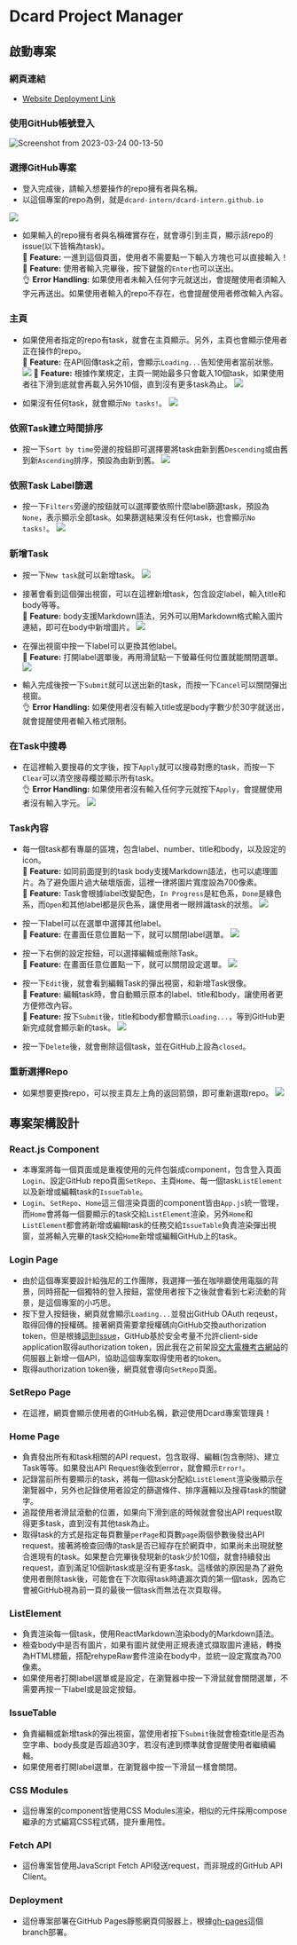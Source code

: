# Dcard Project Manager
## 啟動專案
### 網頁連結
+ [Website Deployment Link](https://dcard-intern.github.io/)

### 使用GitHub帳號登入
![Screenshot from 2023-03-24 00-13-50](https://user-images.githubusercontent.com/103064446/227266715-2594f9fa-b870-4703-b5ab-421d687dfd6d.png)

### 選擇GitHub專案
+ 登入完成後，請輸入想要操作的repo擁有者與名稱。
+ 以這個專案的repo為例，就是`dcard-intern/dcard-intern.github.io`

![](https://i.imgur.com/ar994Mz.png)

+ 如果輸入的repo擁有者與名稱確實存在，就會導引到主頁，顯示該repo的issue(以下皆稱為task)。<br/>
:star2: **Feature:** 一進到這個頁面，使用者不需要點一下輸入方塊也可以直接輸入！<br/>
:star2: **Feature:** 使用者輸入完畢後，按下鍵盤的`Enter`也可以送出。<br/>
:ok_hand: **Error Handling:** 如果使用者未輸入任何字元就送出，會提醒使用者須輸入字元再送出。如果使用者輸入的repo不存在，也會提醒使用者修改輸入內容。

### 主頁
+ 如果使用者指定的repo有task，就會在主頁顯示。另外，主頁也會顯示使用者正在操作的repo。<br/>
:star2: **Feature:** 在API回傳task之前，會顯示`Loading...`告知使用者當前狀態。
![](https://i.imgur.com/yKjlVPv.jpg)
:star2: **Feature:** 根據作業規定，主頁一開始最多只會載入10個task，如果使用者往下滑到底就會再載入另外10個，直到沒有更多task為止。
![](https://i.imgur.com/kpIU03O.png)

+ 如果沒有任何task，就會顯示`No tasks!`。
![](https://i.imgur.com/WfM5Tl4.png)

### 依照Task建立時間排序
+ 按一下`Sort by time`旁邊的按鈕即可選擇要將task由新到舊`Descending`或由舊到新`Ascending`排序，預設為由新到舊。
![](https://i.imgur.com/lxOEx7k.jpg)

### 依照Task Label篩選
+ 按一下`Filters`旁邊的按鈕就可以選擇要依照什麼label篩選task，預設為`None`，表示顯示全部task。如果篩選結果沒有任何task，也會顯示`No tasks!`。
![](https://i.imgur.com/MW4O7HL.jpg)

### 新增Task
+ 按一下`New task`就可以新增task。
![](https://i.imgur.com/cuuBOBr.jpg)

+ 接著會看到這個彈出視窗，可以在這裡新增task，包含設定label，輸入title和body等等。<br/>
:star2: **Feature:** body支援Markdown語法，另外可以用Markdown格式輸入圖片連結，即可在body中新增圖片。
![](https://i.imgur.com/OyeX7S9.jpg)


+ 在彈出視窗中按一下label可以更換其他label。<br/>
:star2: **Feature:** 打開label選單後，再用滑鼠點一下螢幕任何位置就能關閉選單。
![](https://i.imgur.com/QQQMgZZ.jpg)


+ 輸入完成後按一下`Submit`就可以送出新的task，而按一下`Cancel`可以關閉彈出視窗。<br/>
:ok_hand: **Error Handling:** 如果使用者沒有輸入title或是body字數少於30字就送出，就會提醒使用者輸入格式限制。

### 在Task中搜尋
+ 在這裡輸入要搜尋的文字後，按下`Apply`就可以搜尋對應的task，而按一下`Clear`可以清空搜尋欄並顯示所有task。<br/>
:ok_hand: **Error Handling:** 如果使用者沒有輸入任何字元就按下`Apply`，會提醒使用者沒有輸入字元。
![](https://i.imgur.com/ErVVbjG.jpg)



### Task內容
+ 每一個task都有專屬的區塊，包含label、number、title和body，以及設定的icon。<br/>
:star2: **Feature:** 如同前面提到的task body支援Markdown語法，也可以處理圖片。為了避免圖片過大破壞版面，這裡一律將圖片寬度設為700像素。<br/>
:star2: **Feature:** Task會根據label改變配色，`In Progress`是紅色系，`Done`是綠色系，而`Open`和其他label都是灰色系，讓使用者一眼辨識task的狀態。
![](https://i.imgur.com/tiSAN8a.jpg)

+ 按一下label可以在選單中選擇其他label。<br/>
:star2: **Feature:** 在畫面任意位置點一下，就可以關閉label選單。
![](https://i.imgur.com/QWg4D57.jpg)

+ 按一下右側的設定按鈕，可以選擇編輯或刪除Task。<br/>
:star2: **Feature:** 在畫面任意位置點一下，就可以關閉設定選單。
![](https://i.imgur.com/ef0WIMw.jpg)


+ 按一下`Edit`後，就會看到編輯Task的彈出視窗，和新增Task很像。<br/>
:star2: **Feature:** 編輯task時，會自動顯示原本的label、title和body，讓使用者更方便修改內容。<br/>
:star2: **Feature:** 按下`Submit`後，title和body都會顯示`Loading...`，等到GitHub更新完成就會顯示新的task。
![](https://i.imgur.com/0ewAyAh.jpg)

+ 按一下`Delete`後，就會刪除這個task，並在GitHub上設為`closed`。

### 重新選擇Repo
+ 如果想要更換repo，可以按主頁左上角的返回箭頭，即可重新選取repo。
![](https://i.imgur.com/cv4xAcu.jpg)


## 專案架構設計
### React.js Component
+ 本專案將每一個頁面或是重複使用的元件包裝成component，包含登入頁面`Login`、設定GitHub repo頁面`SetRepo`、主頁`Home`、每一個task`ListElement`以及新增或編輯task的`IssueTable`。
+ `Login`、`SetRepo`、`Home`這三個渲染頁面的component皆由`App.js`統一管理，而`Home`會將每一個要顯示的task交給`ListElement`渲染，另外`Home`和`ListElement`都會將新增或編輯task的任務交給`IssueTable`負責渲染彈出視窗，並將輸入完畢的task交給`Home`新增或編輯GitHub上的task。

### Login Page
+ 由於這個專案要設計給強尼的工作團隊，我選擇一張在咖啡廳使用電腦的背景，同時搭配一個獨特的登入按鈕，當使用者按下之後就會看到七彩流動的背景，是這個專案的小巧思。
+ 按下登入按鈕後，網頁就會顯示`Loading...`並發出GitHub OAuth reqeust，取得回傳的授權碼。接著網頁需要拿授權碼向GitHub交換authorization token，但是根據[這則Issue](https://github.com/isaacs/github/issues/330)，GitHub基於安全考量不允許client-side application取得authorization token，因此我在之前架設[交大電機考古網站](https://prevexam.dece.nycu.edu.tw/)的伺服器上新增一個API，協助這個專案取得使用者的token。
+ 取得authorization token後，網頁就會導向`SetRepo`頁面。

### SetRepo Page
+ 在這裡，網頁會顯示使用者的GitHub名稱，歡迎使用Dcard專案管理員！

### Home Page
+ 負責發出所有和task相關的API request，包含取得、編輯(包含刪除)、建立Task等等。如果發出API Request後收到error，就會顯示`Error!`。
+ 記錄當前所有要顯示的task，將每一個task分配給`ListElement`渲染後顯示在瀏覽器中，另外也記錄使用者設定的篩選條件、排序邏輯以及搜尋task的關鍵字。
+ 追蹤使用者滑鼠滾動的位置，如果向下滑到底的時候就會發出API request取得更多task，直到沒有其他task為止。
+ 取得task的方式是指定每頁數量`perPage`和頁數`page`兩個參數後發出API request，接著將檢查回傳的task是否已經存在於網頁中，如果尚未出現就整合進現有的task。如果整合完畢後發現新的task少於10個，就會持續發出request，直到滿足10個新task或是沒有更多task。這樣做的原因是為了避免使用者刪除task後，可能會在下次取得task時遺漏次頁的第一個task，因為它會被GitHub視為前一頁的最後一個task而無法在次頁取得。

### ListElement
+ 負責渲染每一個task，使用ReactMarkdown渲染body的Markdown語法。
+ 檢查body中是否有圖片，如果有圖片就使用正規表達式擷取圖片連結，轉換為HTML標籤，搭配rehypeRaw套件渲染在body中，並統一設定寬度為700像素。
+ 如果使用者打開label選單或是設定，在瀏覽器中按一下滑鼠就會關閉選單，不需要再按一下label或是設定按鈕。

### IssueTable
+ 負責編輯或新增task的彈出視窗，當使用者按下`Submit`後就會檢查title是否為空字串、body長度是否超過30字，若沒有達到標準就會提醒使用者繼續編輯。
+ 如果使用者打開label選單，在瀏覽器中按一下滑鼠一樣會關閉。

### CSS Modules
+ 這份專案的component皆使用CSS Modules渲染，相似的元件採用compose繼承的方式編寫CSS程式碼，提升重用性。

### Fetch API
+ 這份專案皆使用JavaScript Fetch API發送request，而非現成的GitHub API Client。

### Deployment
+ 這份專案部署在GitHub Pages靜態網頁伺服器上，根據[gh-pages](https://github.com/dcard-intern/dcard-intern.github.io/tree/gh-pages)這個branch部署。
